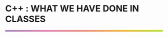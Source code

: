 # C++ : WHAT WE HAVE DONE IN CLASSES
<hr style="height: 5px; border: none;background-image: linear-gradient(to right, #a282c6, #f378af, #ff8470, #ffb51a, #a8eb12);">
